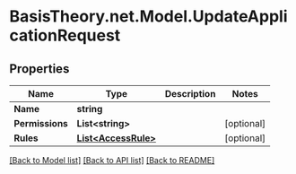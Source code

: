 
# BasisTheory.net.Model.UpdateApplicationRequest

## Properties

Name | Type | Description | Notes
------------ | ------------- | ------------- | -------------
**Name** | **string** |  | 
**Permissions** | **List&lt;string&gt;** |  | [optional] 
**Rules** | [**List&lt;AccessRule&gt;**](AccessRule.md) |  | [optional] 

[[Back to Model list]](../README.md#documentation-for-models)
[[Back to API list]](../README.md#documentation-for-api-endpoints)
[[Back to README]](../README.md)

